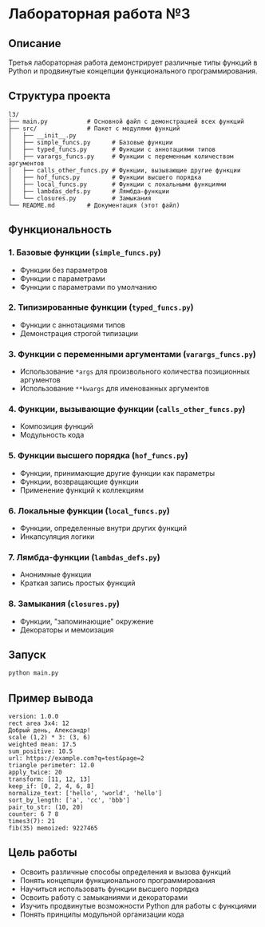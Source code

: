 # Лабораторная работа №3

## Описание

Третья лабораторная работа демонстрирует различные типы функций в Python и продвинутые концепции функционального программирования.

## Структура проекта

```
l3/
├── main.py           # Основной файл с демонстрацией всех функций
├── src/              # Пакет с модулями функций
│   ├── __init__.py
│   ├── simple_funcs.py      # Базовые функции
│   ├── typed_funcs.py       # Функции с аннотациями типов
│   ├── varargs_funcs.py     # Функции с переменным количеством аргументов
│   ├── calls_other_funcs.py # Функции, вызывающие другие функции
│   ├── hof_funcs.py         # Функции высшего порядка
│   ├── local_funcs.py       # Функции с локальными функциями
│   ├── lambdas_defs.py      # Лямбда-функции
│   └── closures.py          # Замыкания
└── README.md         # Документация (этот файл)
```

## Функциональность

### 1. Базовые функции (`simple_funcs.py`)
- Функции без параметров
- Функции с параметрами  
- Функции с параметрами по умолчанию

### 2. Типизированные функции (`typed_funcs.py`)
- Функции с аннотациями типов
- Демонстрация строгой типизации

### 3. Функции с переменными аргументами (`varargs_funcs.py`)
- Использование `*args` для произвольного количества позиционных аргументов
- Использование `**kwargs` для именованных аргументов

### 4. Функции, вызывающие функции (`calls_other_funcs.py`)
- Композиция функций
- Модульность кода

### 5. Функции высшего порядка (`hof_funcs.py`)
- Функции, принимающие другие функции как параметры
- Функции, возвращающие функции
- Применение функций к коллекциям

### 6. Локальные функции (`local_funcs.py`)
- Функции, определенные внутри других функций
- Инкапсуляция логики

### 7. Лямбда-функции (`lambdas_defs.py`)
- Анонимные функции
- Краткая запись простых функций

### 8. Замыкания (`closures.py`)
- Функции, "запоминающие" окружение
- Декораторы и мемоизация

## Запуск

```bash
python main.py
```

## Пример вывода

```
version: 1.0.0
rect area 3x4: 12
Добрый день, Александр!
scale (1,2) * 3: (3, 6)
weighted mean: 17.5
sum_positive: 10.5
url: https://example.com?q=test&page=2
triangle perimeter: 12.0
apply_twice: 20
transform: [11, 12, 13]
keep_if: [0, 2, 4, 6, 8]
normalize_text: ['hello', 'world', 'hello']
sort_by_length: ['a', 'cc', 'bbb']
pair_to_str: (10, 20)
counter: 6 7 8
times3(7): 21
fib(35) memoized: 9227465
```

## Цель работы

- Освоить различные способы определения и вызова функций
- Понять концепции функционального программирования
- Научиться использовать функции высшего порядка
- Освоить работу с замыканиями и декораторами
- Изучить продвинутые возможности Python для работы с функциями
- Понять принципы модульной организации кода